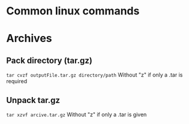 # Common linux commands

# Archives

## Pack directory (tar.gz)
```tar cvzf outputFile.tar.gz directory/path```
Without "z" if only a .tar is required

## Unpack tar.gz
```tar xzvf arcive.tar.gz```
Without "z" if only a .tar is given
